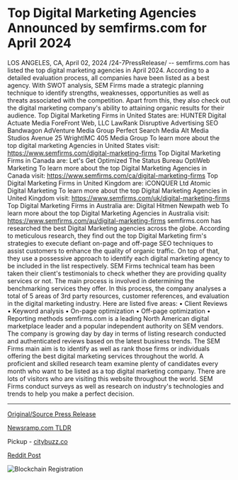 # Top Digital Marketing Agencies Announced by semfirms.com for April 2024

LOS ANGELES, CA, April 02, 2024 /24-7PressRelease/ -- semfirms.com has listed the top digital marketing agencies in April 2024. According to a detailed evaluation process, all companies have been listed as a best agency. With SWOT analysis, SEM Firms made a strategic planning technique to identify strengths, weaknesses, opportunities as well as threats associated with the competition. Apart from this, they also check out the digital marketing company's ability to attaining organic results for their audience.  Top Digital Marketing Firms in United States are:  HUNTER Digital Actuate Media ForeFront Web, LLC LawRank Disruptive Advertising SEO Bandwagon AdVenture Media Group Perfect Search Media Alt Media Studios Avenue 25 WrightIMC 405 Media Group  To learn more about the top digital marketing Agencies in United States visit:  https://www.semfirms.com/digital-marketing-firms  Top Digital Marketing Firms in Canada are:  Let's Get Optimized The Status Bureau OptiWeb Marketing  To learn more about the top Digital Marketing Agencies in Canada visit:  https://www.semfirms.com/ca/digital-marketing-firms  Top Digital Marketing Firms in United Kingdom are:  iCONQUER Ltd Atomic Digital Marketing  To learn more about the top Digital Marketing Agencies in United Kingdom visit:  https://www.semfirms.com/uk/digital-marketing-firms  Top Digital Marketing Firms in Australia are:  Digital Hitmen  Newpath web  To learn more about the top Digital Marketing Agencies in Australia visit:  https://www.semfirms.com/au/digital-marketing-firms  semfirms.com has researched the best Digital Marketing agencies across the globe. According to meticulous research, they find out the top Digital Marketing firm's strategies to execute defiant on-page and off-page SEO techniques to assist customers to enhance the quality of organic traffic.  On top of that, they use a possessive approach to identify each digital marketing agency to be included in the list respectively. SEM Firms technical team has been taken their client's testimonials to check whether they are providing quality services or not.   The main process is involved in determining the benchmarking services they offer. In this process, the company analyses a total of 5 areas of 3rd party resources, customer references, and evaluation in the digital marketing industry. Here are listed five areas:  •	Client Reviews •	Keyword analysis •	On-page optimization •	Off-page optimization •	Reporting methods  semfirms.com is a leading North American digital marketplace leader and a popular independent authority on SEM vendors. The company is growing day by day in terms of listing research conducted and authenticated reviews based on the latest business trends. The SEM Firms main aim is to identify as well as rank those firms or individuals offering the best digital marketing services throughout the world. A proficient and skilled research team examine plenty of candidates every month who want to be listed as a top digital marketing company.  There are lots of visitors who are visiting this website throughout the world. SEM Firms conduct surveys as well as research on industry's technologies and trends to help you make a perfect decision. 

---

[Original/Source Press Release](https://www.24-7pressrelease.com/press-release/509715/top-digital-marketing-agencies-announced-by-semfirmscom-for-april-2024)
                    

[Newsramp.com TLDR](https://newsramp.com/curated-news/semfirms-com-reveals-top-digital-marketing-agencies-in-april-2024/7feec10408eb696526703d6cb2c7fbfc) 


Pickup - [citybuzz.co](https://citybuzz.co/2024/04/02/top-digital-marketing-agencies-announced-for-april-2024)
 



[Reddit Post](https://www.reddit.com/r/MarketingNewsramp/comments/1btsfx4/semfirmscom_reveals_top_digital_marketing/) 



![Blockchain Registration](https://cdn.newsramp.app/24-7PressRelease/qrcode/244/2/markwnBC.webp)